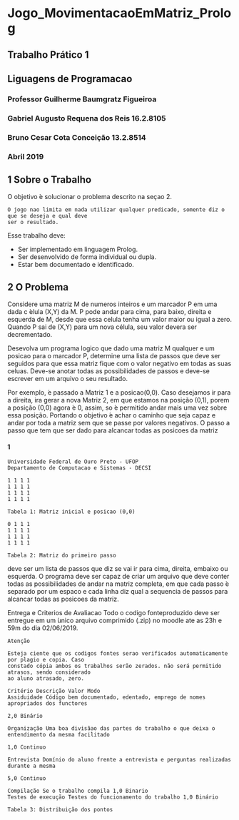 # Jogo_MovimentacaoEmMatriz_Prolog
## Trabalho Prático 1
## Liguagens de Programacao
### Professor Guilherme Baumgratz Figueiroa
### Gabriel Augusto Requena dos Reis 16.2.8105
### Bruno Cesar Cota Conceição 13.2.8514
### Abril 2019

## 1 Sobre o Trabalho

O objetivo ́e solucionar o problema descrito na seçao 2.

```
O jogo nao limita em nada utilizar qualquer predicado, somente diz o que se deseja e qual deve
ser o resultado.
```
Esse trabalho deve:

- Ser implementado em linguagem Prolog.
- Ser desenvolvido de forma individual ou dupla.
- Estar bem documentado e identificado.

## 2 O Problema

Considere uma matriz M de numeros inteiros e um marcador P em uma dada c ́elula (X,Y) da M. P pode andar para cima, para baixo, direita e esquerda de M, desde que essa celula tenha um valor maior ou igual a zero. Quando P sai de (X,Y) para um nova célula, seu valor devera ser decrementado.

Desevolva um programa logico que dado uma matriz M qualquer e um posicao para o marcador P, determine uma lista de passos que deve ser seguidos para que essa matriz fique com o valor negativo em todas as suas celuas. Deve-se anotar todas as possibilidades de passos e deve-se escrever em um arquivo o seu resultado.

Por exemplo, ́e passado a Matriz 1 e a posicao(0,0). Caso desejamos ir para a direita, ira gerar a nova Matriz 2, em que estamos na posição (0,1), porem a posição (0,0) agora ́e 0, assim, so ́e permitido andar mais uma vez sobre essa posição.
Portando o objetivo ́e achar o caminho que seja capaz e andar por toda a matriz sem que se passe por valores negativos. O passo a passo que tem que ser dado para alcancar todas as posicoes da matriz

#### 1

```
Universidade Federal de Ouro Preto - UFOP
Departamento de Computacao e Sistemas - DECSI
```
```
1 1 1 1
1 1 1 1
1 1 1 1
1 1 1 1
```
```
Tabela 1: Matriz inicial e posicao (0,0)
```
```
0 1 1 1
1 1 1 1
1 1 1 1
1 1 1 1
```
```
Tabela 2: Matriz do primeiro passo
```
deve ser um lista de passos que diz se vai ir para cima, direita, embaixo ou esquerda. O programa deve ser capaz de criar um arquivo que deve conter todas as possibilidades de andar na matriz completa, em que cada passo ́e separado por um espaco e cada linha diz qual a sequencia de passos para alcancar todas as posicoes da matriz.

Entrega e Criterios de Avaliacao Todo o codigo fonteproduzido deve ser entregue em um ́unico arquivo comprimido (.zip) no moodle ate as 23h e 59m do dia 02/06/2019.

```
Atenção
```
```
Esteja ciente que os codigos fontes serao verificados automaticamente por plagio e copia. Caso
constado cópia ambos os trabalhos serão zerados. não será permitido atrasos, sendo considerado
ao aluno atrasado, zero.
```
```
Critério Descrição Valor Modo
Assiduidade Código bem documentado, edentado, emprego de nomes apropriados dos functores
```
```
2,0 Binário
```
```
Organização Uma boa divisãao das partes do trabalho o que deixa o entendimento da mesma facilitado
```
```
1,0 Continuo
```
```
Entrevista Domínio do aluno frente a entrevista e perguntas realizadas durante a mesma
```
```
5,0 Continuo
```
```
Compilação Se o trabalho compila 1,0 Binario
Testes de execução Testes do funcionamento do trabalho 1,0 Binário
```
```
Tabela 3: Distribuição dos pontos
```
